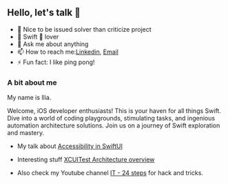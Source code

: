 ## Hello, let's talk 👋



- 🔭 Nice to be issued solver than criticize project
- 🌱 Swift 🦅 lover
- 💬 Ask me about anything
- 📫 How to reach me:[Linkedin](https://www.linkedin.com/in/ilia-pavlov-ny34722/), [Email](iliapavlov314@gmail.com)
- ⚡ Fun fact: I like ping pong!


### A bit about me
<p>My name is Ilia.</p> 
<dl>
    Welcome, iOS developer enthusiasts! This is your haven for all things Swift. Dive into a world of coding playgrounds, stimulating tasks, and ingenious automation architecture solutions. Join us on a journey of Swift exploration and mastery.
</dl>

- My talk about [Accessibility in SwiftUI](https://youtu.be/PbZlNedEii8?si=VewMH6LRI-5u8u7w)
- Interesting stuff [XCUITest Architecture overview](https://www.youtube.com/watch?v=sTLhZ30ax5A)

- Also check my Youtube channel [IT - 24 steps](https://www.youtube.com/channel/UCtTMh7w0ifPUVD1atOfQimQ) 
for hack and tricks. 

